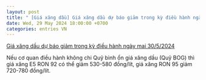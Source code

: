 ```yaml
---
layout: post
title: " [Giá xăng dầu] Giá xăng dầu dự báo giảm trong kỳ điều hành ngày mai 30/5/2024"
date: Wed, 29 May 2024 18:00:00 +0700
categories: entries VN
---
```

[Giá xăng dầu dự báo giảm trong kỳ điều hành ngày mai 30/5/2024](https://congthuong.vn/gia-xang-dau-du-bao-giam-trong-ky-dieu-hanh-ngay-mai-3052024-323004.html)

Nếu cơ quan điều hành không chi Quỹ bình ổn giá xăng dầu (Quỹ BOG) thì giá xăng E5 RON 92 có thể giảm 530-580 đồng/lít, giá xăng RON 95 giảm 720-780 đồng/lít.

